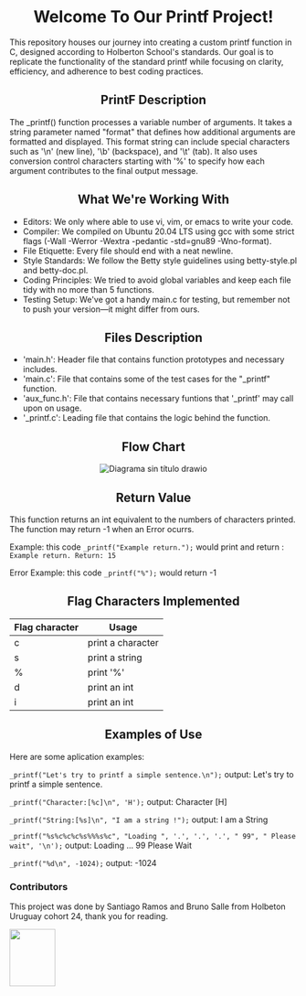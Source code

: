 <h1  align="center"> Welcome To Our Printf Project! </h1>
<p>   This repository houses our journey into creating a custom printf function in C, designed according to Holberton School's standards. Our goal is to replicate the functionality of the standard printf while focusing on clarity, efficiency, and adherence to best coding practices. </p>

<h2 align="center">PrintF Description</h2>
<p>The _printf() function processes a variable number of arguments. It takes a string parameter named "format" that defines how additional arguments are formatted and displayed. This format string can include special characters such as '\n' (new line), '\b' (backspace), and '\t' (tab). It also uses conversion control characters starting with '%' to specify how each argument contributes to the final output message.</p>

  
<h2  align="center">What We're Working With</h2>  

- Editors: We only where able to use vi, vim, or emacs to write your code.
- Compiler: We compiled on Ubuntu 20.04 LTS using gcc with some strict flags (-Wall -Werror -Wextra -pedantic -std=gnu89 -Wno-format).
- File Etiquette: Every file should end with a neat newline.
- Style Standards: We follow the Betty style guidelines using betty-style.pl and betty-doc.pl.
- Coding Principles: We tried to avoid global variables and keep each file tidy with no more than 5 functions.
- Testing Setup: We've got a handy main.c for testing, but remember not to push your version—it might differ from ours.

<h2  align="center">Files Description</h2>

- 'main.h': Header file that contains function prototypes and necessary includes.
- 'main.c': File that contains some of the test cases for the "_printf" function.
- 'aux_func.h': File that contains necessary funtions that '_printf' may call upon on usage.
- '_printf.c': Leading file that contains the logic behind the function.

<h2  align="center">Flow Chart</h2>
<p align="center">
  <img src="https://github.com/user-attachments/assets/9d779fdc-e665-415f-8ac8-33d5c219859c" alt="Diagrama sin título drawio">
</p>

<h2 align="center"> Return Value </h2>

<p>  This function returns an int equivalent to the numbers of characters printed. The function may return -1 when an Error ocurrs.

Example: this code `_printf("Example return.");` would print and return : `Example return. Return: 15`

Error Example: this code `_printf("%");` would return -1 </p>

<h2 align="center"> Flag Characters Implemented </h2>

| Flag character | Usage |
| ----------- | ----------- |
| c | print a character |
| s | print a string |
| % | print '%' |
| d | print an int |
| i | print an int |
<h2  align="center">Examples of Use</h2>

<p>
  Here are some aplication examples:
  
`_printf("Let's try to printf a simple sentence.\n");`  output: Let's try to printf a simple sentence.

`_printf("Character:[%c]\n", 'H');`  output: Character [H]

`_printf("String:[%s]\n", "I am a string !");`  output: I am a String 

`_printf("%s%c%c%c%s%%%s%c", "Loading ", '.', '.', '.', " 99", " Please wait", '\n');`  output: Loading ... 99 Please Wait

`_printf("%d\n", -1024);`  output: -1024
</p>


<h3> Contributors </h3>
<p>This project was done by Santiago Ramos and Bruno Salle from Holbeton Uruguay cohort 24, thank you for reading. </p>
<img src="https://ih1.redbubble.net/image.649622329.8563/bg,f8f8f8-flat,750x,075,f-pad,750x1000,f8f8f8.jpg" width="80" height="100">
